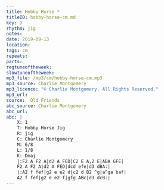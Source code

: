 ```yaml
---
title: Hobby Horse *
titleID: hobby-horse-cm.md
key: D
rhythm: jig
notes:
date: 2019-09-13
location:
tags: cm
repeats:
parts:
regtuneoftheweek:
slowtuneoftheweek:
mp3_file: /mp3/cm/hobby-horse-cm.mp3
mp3_source: Charlie Montgomery
mp3_licence: "© Charlie Montgomery. All Rights Reserved."
mp3_url:
source:  Old Friends
abc_source: Charlie Montgomery
abc_url:
abc: |
    X: 1
    T: Hobby Horse Jig
    R: jig
    C: Charlie Montgomery
    M: 6/8
    L: 1/8
    K: Dmaj
    |:F2 A F2 A|d2 A FED|C2 E A,2 E|ABA GFE|
    F2 A F2 A|d2 A FED|dcd efe|d3 dBA:|
    |:A2 f fef|g2 e e2 d|c2 d B2 ^g|a^ga baf|
    A2 f fef|g2 e e2 f|gfg ABc|d3 dcB:|
---
```

